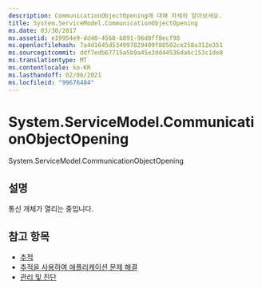 ```yaml
---
description: CommunicationObjectOpening에 대해 자세히 알아보세요.
title: System.ServiceModel.CommunicationObjectOpening
ms.date: 03/30/2017
ms.assetid: e19954e9-dd48-4560-b891-96d0ff8ecf98
ms.openlocfilehash: 7a4d1645d534997829409f88502ce258a312e351
ms.sourcegitcommit: ddf7edb67715a5b9a45e3dd44536dabc153c1de0
ms.translationtype: MT
ms.contentlocale: ko-KR
ms.lasthandoff: 02/06/2021
ms.locfileid: "99676484"
---
```

# <a name="systemservicemodelcommunicationobjectopening"></a>System.ServiceModel.CommunicationObjectOpening

System.ServiceModel.CommunicationObjectOpening  
  
## <a name="description"></a>설명  

 통신 개체가 열리는 중입니다.  
  
## <a name="see-also"></a>참고 항목

- [추적](index.md)
- [추적을 사용하여 애플리케이션 문제 해결](using-tracing-to-troubleshoot-your-application.md)
- [관리 및 진단](../index.md)
